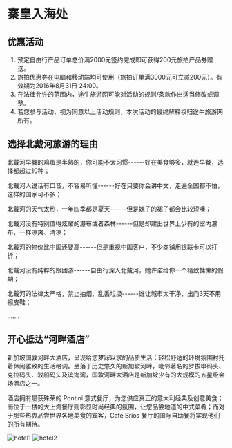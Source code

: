 # 秦皇入海处

## 优惠活动

1. 预定自由行产品订单总价满2000元签约完成即可获得200元旅拍产品券赠送。
2. 旅拍优惠券在电脑和移动端均可使用（旅拍订单满3000元可立减200元）。有效期为2016年8月31日 24:00。
3. 在法律允许的范围内，途牛旅游网可能对活动的规则/条款作出适当修改或调整。
4. 若您参与活动，视为同意以上活动规则，本次活动的最终解释权归途牛旅游网所有。

## 选择北戴河旅游的理由

北戴河早餐的鸡蛋是半熟的，你可能不太习惯------好在美食够多，就连早餐，选择都超过10种；

北戴河人说话有口音，不容易听懂------好在只要你会讲中文，走遍全国都不怕，这样的国家可不多；

北戴河的天气太热，一年四季都是夏天------但是妹子的裙子都会比较短噢；

北戴河没有特别值得炫耀的瀑布或者森林------但是却建出世界上少有的室内瀑布，一样凉爽、清凉；

北戴河的物价比中国还要高------但是重视中国客户，不少商铺用银联卡可以打折；

北戴河没有纯粹的跟团游------自由行深入北戴河，她许诺给你一个精致慵懒的假期；

北戴河的法律太严格，禁止抽烟、乱丢垃圾------谁让城市太干净，出门3天不用擦皮鞋；

.......

## 开心抵达“河畔酒店”

新加坡国敦河畔大酒店，呈现给您梦寐以求的品质生活；轻松舒适的环境氛围衬托着休闲雅致的生活格调。坐落于历史悠久的新加坡河畔，毗邻著名的罗拔申码头、克拉码头、驳船码头及滨海湾，国敦河畔大酒店是新加坡少有的大规模的五星级会场酒店之一。

酒店拥有屡获殊荣的 Pontini 意式餐厅，为您供应真正的意大利经典及创意美食；而位于一楼的大上海餐厅则彰显时尚经典的氛围，让您品尝地道的中式菜肴；而对于那些热衷品尝世界各地美食的宾客，Cafe Brios 餐厅的国际自助餐将实现他们的所有期待。

![hotel1](http://obmf232cc.bkt.clouddn.com/hotel1.jpeg)
![hotel2](http://obmf232cc.bkt.clouddn.com/hotel2.jpeg)
